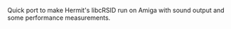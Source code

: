 Quick port to make Hermit's libcRSID run on Amiga with sound output and some performance measurements.
